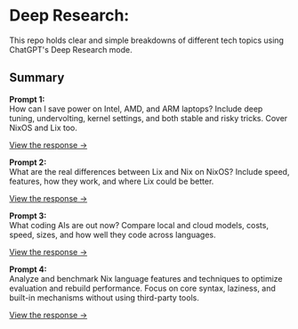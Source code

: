 # Deep Research:

This repo holds clear and simple breakdowns of different tech topics using ChatGPT's Deep Research mode.

## Summary

**Prompt 1:**  
How can I save power on Intel, AMD, and ARM laptops? Include deep tuning, undervolting, kernel settings, and both stable and risky tricks. Cover NixOS and Lix too.

[View the response →](./pwr.md)

**Prompt 2:**  
What are the real differences between Lix and Nix on NixOS? Include speed, features, how they work, and where Lix could be better.

[View the response →](./lix.md)

**Prompt 3:**  
What coding AIs are out now? Compare local and cloud models, costs, speed, sizes, and how well they code across languages.

[View the response →](./ai.md)

**Prompt 4:**  
Analyze and benchmark Nix language features and techniques to optimize evaluation and rebuild performance. Focus on core syntax, laziness, and built-in mechanisms without using third-party tools.

[View the response →](./nix.md)
